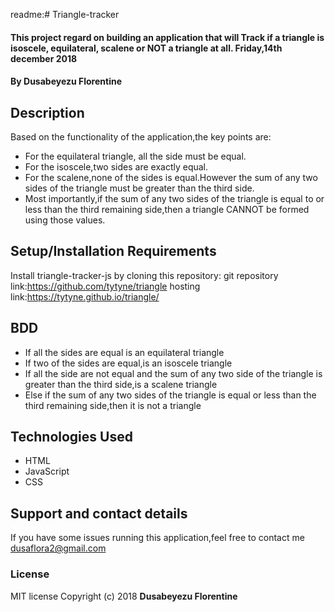 readme:# Triangle-tracker
#### This project regard on building an application that will Track if a triangle is isoscele, equilateral, scalene or NOT a triangle at all.         Friday,14th december 2018
#### By **Dusabeyezu Florentine**
## Description
Based on the functionality of the application,the key points are:
* For the equilateral triangle, all the side must be equal.
* For the isoscele,two sides are exactly equal.
* For the scalene,none of the sides is equal.However the sum of any two sides of the triangle must be greater than the third side.
* Most importantly,if the sum of any two sides of the triangle is equal to or less than the third remaining side,then a triangle CANNOT be formed using those values.
## Setup/Installation Requirements
Install triangle-tracker-js by cloning this repository:
git repository link:https://github.com/tytyne/triangle
hosting link:https://tytyne.github.io/triangle/

## BDD
* If all the sides are equal is an equilateral triangle
* If two of the sides are equal,is an isoscele triangle
* If all the side are not equal and the sum of any two side of the triangle is greater than the third side,is a scalene triangle
* Else if the sum of any two sides of the triangle is equal or less than the third remaining side,then it is not a triangle
## Technologies Used
- HTML
- JavaScript
- CSS
## Support and contact details
If you have some issues running this application,feel free to contact me dusaflora2@gmail.com
### License
MIT license
Copyright (c) 2018 **Dusabeyezu Florentine**


